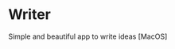 # Writer
Simple and beautiful app to write ideas [MacOS]
<img scr="https://i.ibb.co/0F0zr1p/ezgif-com-gif-maker-2.gif" width="800" />
